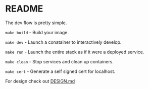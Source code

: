 # README
The dev flow is pretty simple.

`make build` - Build your image.

`make dev` - Launch a conatainer to interactively develop.

`make run` - Launch the entire stack as if it were a deployed service.

`make clean` - Stop services and clean up containers.

`make cert` - Generate a self signed cert for localhost.

For design check out [DESIGN.md](DESIGN.md)